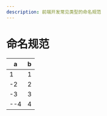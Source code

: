 ```yaml
---
description: 前端开发常见类型的命名规范
---
```


# 命名规范

| a   | b |
|-----|---|
| 1   | 1 |
| -2  | 2 |
| -3  | 3 |
| --4 | 4 |

